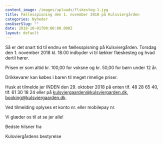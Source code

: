 ```yaml
---
content_image: /images/uploads/flskesteg-1.jpg
title: Fællesspisning den 1. november 2018 på Kulsviergården
categories: Nyheder
cmsUserSlug: ""
date: 2018-10-01T00:00:00.000Z
layout: default
---
```


Så er det snart tid til endnu en fællesspisning på Kulsviergården. Torsdag den 1. november 2018 kl. 18.00 indbyder vi til lækker flæskesteg og hvad dertil hører.

Prisen er som altid kr. 100,00 for voksne og kr. 50,00 for børn under 12 år. 

Drikkevarer kan købes i baren til meget rimelige priser.

Husk at tilmelde jer INDEN den 29. oktober 2018 på enten tlf. 48 28 65 40, tlf. 61 30 18 24 eller på [kulsviergaarden@kulsviergarden.dk](mailto:kulsviergaarden@kulsviergaarden.dk), [booking@kulsviergaarden.dk](mailto:booking@kulsviergaarden.dk). 

Ved tilmelding oplyses et konto nr. eller mobilepay nr.

Vi glæder os til at se jer alle!

Bedste hilsner fra 

Kulsviergårdens bestyrelse

